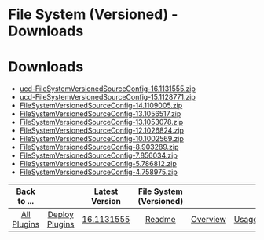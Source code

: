 
File System (Versioned) - Downloads
===================================

# Downloads

- [ucd-FileSystemVersionedSourceConfig-16.1131555.zip](https://raw.githubusercontent.com/UrbanCode/IBM-UCD-PLUGINS/main/files/FileSystemVersionedSourceConfig/ucd-FileSystemVersionedSourceConfig-16.1131555.zip)
- [ucd-FileSystemVersionedSourceConfig-15.1128771.zip](https://raw.githubusercontent.com/UrbanCode/IBM-UCD-PLUGINS/main/files/FileSystemVersionedSourceConfig/ucd-FileSystemVersionedSourceConfig-15.1128771.zip)
- [FileSystemVersionedSourceConfig-14.1109005.zip](https://raw.githubusercontent.com/UrbanCode/IBM-UCD-PLUGINS/main/files/FileSystemVersionedSourceConfig/FileSystemVersionedSourceConfig-14.1109005.zip)
- [FileSystemVersionedSourceConfig-13.1056517.zip](https://raw.githubusercontent.com/UrbanCode/IBM-UCD-PLUGINS/main/files/FileSystemVersionedSourceConfig/FileSystemVersionedSourceConfig-13.1056517.zip)
- [FileSystemVersionedSourceConfig-13.1053078.zip](https://raw.githubusercontent.com/UrbanCode/IBM-UCD-PLUGINS/main/files/FileSystemVersionedSourceConfig/FileSystemVersionedSourceConfig-13.1053078.zip)
- [FileSystemVersionedSourceConfig-12.1026824.zip](https://raw.githubusercontent.com/UrbanCode/IBM-UCD-PLUGINS/main/files/FileSystemVersionedSourceConfig/FileSystemVersionedSourceConfig-12.1026824.zip)
- [FileSystemVersionedSourceConfig-10.1002569.zip](https://raw.githubusercontent.com/UrbanCode/IBM-UCD-PLUGINS/main/files/FileSystemVersionedSourceConfig/FileSystemVersionedSourceConfig-10.1002569.zip)
- [FileSystemVersionedSourceConfig-8.903289.zip](https://raw.githubusercontent.com/UrbanCode/IBM-UCD-PLUGINS/main/files/FileSystemVersionedSourceConfig/FileSystemVersionedSourceConfig-8.903289.zip)
- [FileSystemVersionedSourceConfig-7.856034.zip](https://raw.githubusercontent.com/UrbanCode/IBM-UCD-PLUGINS/main/files/FileSystemVersionedSourceConfig/FileSystemVersionedSourceConfig-7.856034.zip)
- [FileSystemVersionedSourceConfig-5.786812.zip](https://raw.githubusercontent.com/UrbanCode/IBM-UCD-PLUGINS/main/files/FileSystemVersionedSourceConfig/FileSystemVersionedSourceConfig-5.786812.zip)
- [FileSystemVersionedSourceConfig-4.758975.zip](https://raw.githubusercontent.com/UrbanCode/IBM-UCD-PLUGINS/main/files/FileSystemVersionedSourceConfig/FileSystemVersionedSourceConfig-4.758975.zip)

|Back to ...||Latest Version|File System (Versioned) ||||
| :---: | :---: | :---: | :---: | :---: | :---: | :---: |
|[All Plugins](../../index.md)|[Deploy Plugins](../README.md)|[16.1131555](https://raw.githubusercontent.com/UrbanCode/IBM-UCD-PLUGINS/main/files/FileSystemVersionedSourceConfig/ucd-FileSystemVersionedSourceConfig-16.1131555.zip)|[Readme](README.md)|[Overview](overview.md)|[Usage](usage.md)|[Steps](steps.md)|
